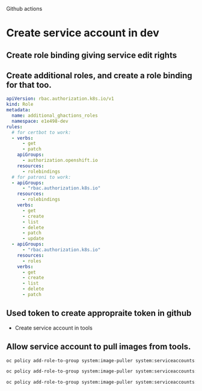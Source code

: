 Github actions

# Create service account in dev

## Create role binding giving service edit rights

## Create additional roles, and create a role binding for that too.

```yaml
apiVersion: rbac.authorization.k8s.io/v1
kind: Role
metadata:
  name: additional_ghactions_roles
  namespace: e1e498-dev
rules:
  # for certbot to work:
  - verbs:
      - get
      - patch
    apiGroups:
      - authorization.openshift.io
    resources:
      - rolebindings
  # for patroni to work:
  - apiGroups:
      - "rbac.authorization.k8s.io"
    resources:
      - rolebindings
    verbs:
      - get
      - create
      - list
      - delete
      - patch
      - update
  - apiGroups:
      - "rbac.authorization.k8s.io"
    resources:
      - roles
    verbs:
      - get
      - create
      - list
      - delete
      - patch
```

## Used token to create appropraite token in github

- Create service account in tools

## Allow service account to pull images from tools.

```bash
oc policy add-role-to-group system:image-puller system:serviceaccounts:e1e498-dev --namespace=e1e498-tools
```

```bash
oc policy add-role-to-group system:image-puller system:serviceaccounts:e1e498-prod --namespace=e1e498-tools
```

```bash
oc policy add-role-to-group system:image-puller system:serviceaccounts:e1e498-test --namespace=e1e498-tools
```
